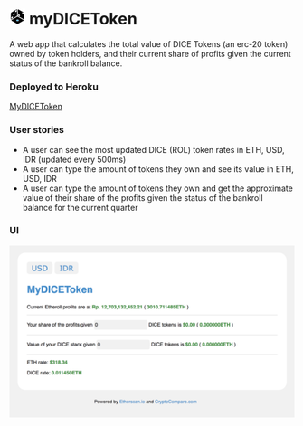 # ![Image of DICE logo](public/etheroll.png?raw=true) myDICEToken

A web app that calculates the total value of DICE Tokens (an erc-20 token) owned by token holders, and their current share of profits given the current status of the bankroll balance.

### Deployed to Heroku

[MyDICEToken](https://mydicetoken.herokuapp.com/)

### User stories

- A user can see the most updated DICE (ROL) token rates in ETH, USD, IDR (updated every 500ms)
- A user can type the amount of tokens they own and see its value in
ETH, USD, IDR
- A user can type the amount of tokens they own and get the approximate value of their share of the profits given the status of the bankroll balance for the current quarter

### UI

![](public/MyDICEToken_home.png?raw=true)

